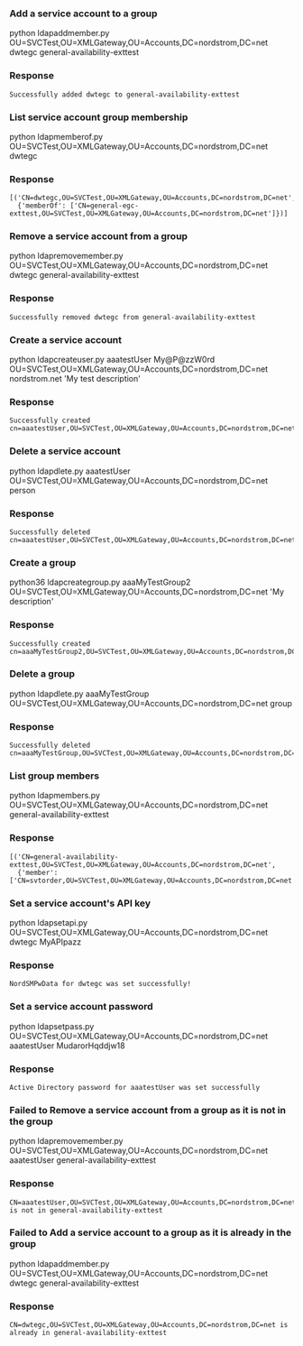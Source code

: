 ### Add a service account to a group
python ldapaddmember.py OU=SVCTest,OU=XMLGateway,OU=Accounts,DC=nordstrom,DC=net dwtegc general-availability-exttest
### Response
```text
Successfully added dwtegc to general-availability-exttest
```

### List service account group membership
python ldapmemberof.py OU=SVCTest,OU=XMLGateway,OU=Accounts,DC=nordstrom,DC=net dwtegc  
### Response
```text
[('CN=dwtegc,OU=SVCTest,OU=XMLGateway,OU=Accounts,DC=nordstrom,DC=net',
  {'memberOf': ['CN=general-egc-exttest,OU=SVCTest,OU=XMLGateway,OU=Accounts,DC=nordstrom,DC=net']})]
```

### Remove a service account from a group
python ldapremovemember.py OU=SVCTest,OU=XMLGateway,OU=Accounts,DC=nordstrom,DC=net dwtegc general-availability-exttest
### Response
```text
Successfully removed dwtegc from general-availability-exttest
```

### Create a service account
python ldapcreateuser.py aaatestUser My@P@zzW0rd OU=SVCTest,OU=XMLGateway,OU=Accounts,DC=nordstrom,DC=net nordstrom.net 'My test description'
### Response
```text
Successfully created cn=aaatestUser,OU=SVCTest,OU=XMLGateway,OU=Accounts,DC=nordstrom,DC=net
```

### Delete a service account
python ldapdlete.py aaatestUser OU=SVCTest,OU=XMLGateway,OU=Accounts,DC=nordstrom,DC=net person
### Response
```text
Successfully deleted cn=aaatestUser,OU=SVCTest,OU=XMLGateway,OU=Accounts,DC=nordstrom,DC=net
```

### Create a group
python36 ldapcreategroup.py aaaMyTestGroup2 OU=SVCTest,OU=XMLGateway,OU=Accounts,DC=nordstrom,DC=net 'My description'
### Response
```text
Successfully created cn=aaaMyTestGroup2,OU=SVCTest,OU=XMLGateway,OU=Accounts,DC=nordstrom,DC=net
```

### Delete a group
python ldapdlete.py aaaMyTestGroup OU=SVCTest,OU=XMLGateway,OU=Accounts,DC=nordstrom,DC=net group
### Response
```text
Successfully deleted cn=aaaMyTestGroup,OU=SVCTest,OU=XMLGateway,OU=Accounts,DC=nordstrom,DC=net
```

### List group members
python ldapmembers.py OU=SVCTest,OU=XMLGateway,OU=Accounts,DC=nordstrom,DC=net general-availability-exttest
### Response
```text
[('CN=general-availability-exttest,OU=SVCTest,OU=XMLGateway,OU=Accounts,DC=nordstrom,DC=net',
  {'member': ['CN=svtorder,OU=SVCTest,OU=XMLGateway,OU=Accounts,DC=nordstrom,DC=net']})]
```

### Set a service account's API key
python ldapsetapi.py OU=SVCTest,OU=XMLGateway,OU=Accounts,DC=nordstrom,DC=net dwtegc MyAPIpazz
### Response
```text
NordSMPwData for dwtegc was set successfully!
```

### Set a service account password
python ldapsetpass.py OU=SVCTest,OU=XMLGateway,OU=Accounts,DC=nordstrom,DC=net aaatestUser MudarorHqddjw18
### Response
```text
Active Directory password for aaatestUser was set successfully
```

### Failed to Remove a service account from a group as it is not in the group
python ldapremovemember.py OU=SVCTest,OU=XMLGateway,OU=Accounts,DC=nordstrom,DC=net aaatestUser general-availability-exttest
### Response
```text
CN=aaatestUser,OU=SVCTest,OU=XMLGateway,OU=Accounts,DC=nordstrom,DC=net is not in general-availability-exttest
```

### Failed to Add a service account to a group as it is already in the group
python ldapaddmember.py OU=SVCTest,OU=XMLGateway,OU=Accounts,DC=nordstrom,DC=net dwtegc general-availability-exttest
### Response
```text
CN=dwtegc,OU=SVCTest,OU=XMLGateway,OU=Accounts,DC=nordstrom,DC=net is already in general-availability-exttest
```